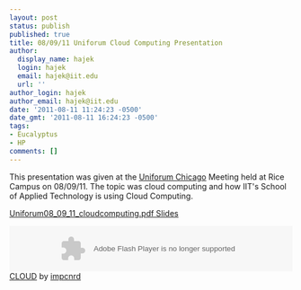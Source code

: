 ```yaml
---
layout: post
status: publish
published: true
title: 08/09/11 Uniforum Cloud Computing Presentation
author:
  display_name: hajek
  login: hajek
  email: hajek@iit.edu
  url: ''
author_login: hajek
author_email: hajek@iit.edu
date: '2011-08-11 11:24:23 -0500'
date_gmt: '2011-08-11 16:24:23 -0500'
tags:
- Eucalyptus
- HP
comments: []
---
```

This presentation was given at the <a href="http://uniforumchicago.org/" title="Uniforum Chicago Website">Uniforum Chicago</a> Meeting held at Rice Campus on 08/09/11.  The topic was cloud computing and how IIT's School of Applied Technology is using Cloud Computing.

<a href='https://forge.sat.iit.edu/assets/2011/08/Uniforum08_09_11_clooudcomputing.pdf'>Uniforum08_09_11_cloudcomputing.pdf Slides</a></p>

<object height="81" width="100%"><param name="movie" value="http://player.soundcloud.com/player.swf?url=http%3A%2F%2Fapi.soundcloud.com%2Ftracks%2F21188664"></param><param name="allowscriptaccess" value="always"></param> <embed allowscriptaccess="always" height="81" src="http://player.soundcloud.com/player.swf?url=http%3A%2F%2Fapi.soundcloud.com%2Ftracks%2F21188664" type="application/x-shockwave-flash" width="100%"></embed> </object>  <a href="http://soundcloud.com/impcnrd/cloud">CLOUD</a> by <a href="http://soundcloud.com/impcnrd">impcnrd</a>
